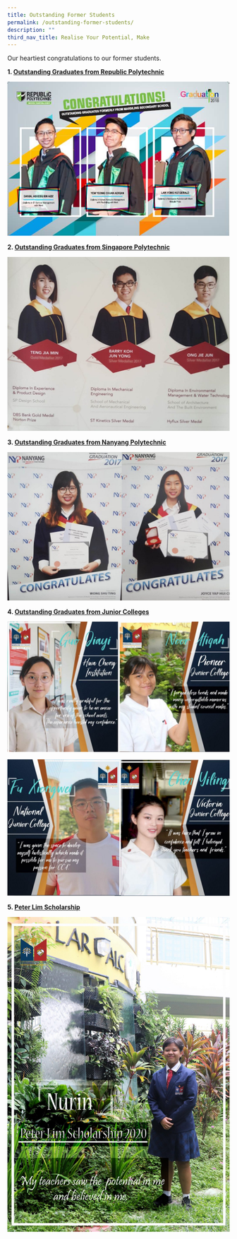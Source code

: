 ```yaml
---
title: Outstanding Former Students
permalink: /outstanding-former-students/
description: ""
third_nav_title: Realise Your Potential, Make
---
```

Our heartiest congratulations to our former students.

**1\. <u>Outstanding Graduates from Republic Polytechnic</u>**

![RP outstanding graduates](/images/RP-outstanding-graduates.jpeg)

**2\. <u>Outstanding Graduates from Singapore Polytechnic</u>**

![SP award winners](/images/SP-award-winners-1024x799.jpeg)

**3\. <u>Outstanding Graduates from Nanyang Polytechnic</u>**

![NYP graduates](/images/NYP-graduates-1024x684.jpeg)

**4\. <u>Outstanding Graduates from Junior Colleges</u>**

![Outstanding Graduates from Junior Colleges](/images/JC-2-1024x598.jpeg)

![Outstanding Graduates from Junior Colleges](/images/JC-1-1024x629.jpeg)

**5\. <u>Peter Lim Scholarship</u>**

![Nurin](/images/Nurin-1448x2048.jpeg)